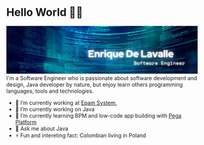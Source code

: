# Hello World 👋🏾

<img src="https://raw.githubusercontent.com/EnriqueDeLavalle/EnriqueDeLavalle/master/gh-header-image.png.png" alt="Enrique De Lavalle - Software Engineer">
I'm a Software Engineer who is passionate about software development and design, Java developer by nature, but enjoy learn others programming languages, tools and technologies.

- 🏢 I’m currently working at <a href="https://www.epam.com/"> Epam System.</a>
- 🔭 I’m currently working on Java
- 🌱 I’m currently learning BPM and low-code app building with <a href="https://academy.pega.com/"> Pega Platform </a>
- 💬 Ask me about Java
- ⚡ Fun and intereting fact: Colombian living in Poland 

